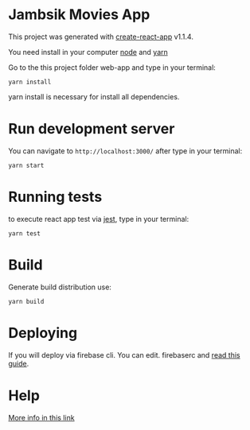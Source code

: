 # Jambsik Movies App 

This project was generated with  [create-react-app](https://github.com/facebook/create-react-app) v1.1.4. 

You need install in your computer [node](https://nodejs.org/es/download) and
 [yarn](https://yarnpkg.com/lang/en/docs/install/#windows-stable)
 
 Go to the this project folder web-app and type in your terminal:
 
 ``
 yarn install
 ``
 
 yarn install is necessary for install all dependencies.

# Run development server
You can navigate to ``http://localhost:3000/`` after type in your terminal:

 ``
 yarn start
 ``
 # Running tests 
 to execute react app test via  [jest](https://facebook.github.io/jest/), 
 type in your terminal:
 
  ``
  yarn test
  ``
 # Build
Generate build distribution use:
 
  ``
  yarn build
  ``
  
# Deploying

If you will deploy via firebase cli. You can edit. firebaserc and [read this guide](https://firebase.google.com/docs/cli/?hl=es-419). 


# Help
 [More info in this link](https://github.com/facebook/create-react-app)
